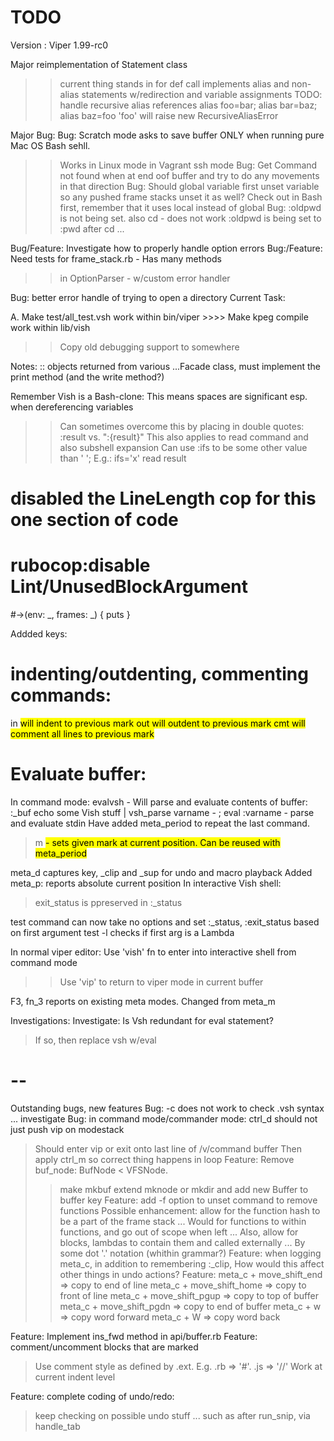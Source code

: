 # TODO

Version : Viper 1.99-rc0

Major reimplementation of Statement class
  >> current thing stands in for def call
  >> implements alias and non-alias statements w/redirection and variable assignments
  >> TODO: handle recursive alias references
  >> alias foo=bar; alias bar=baz; alias baz=foo
  >> 'foo' will raise new RecursiveAliasError


Major Bug:
Bug: Scratch mode asks to save buffer ONLY when running pure Mac OS Bash sehll.
  >> Works in Linux mode in Vagrant ssh mode
Bug: Get Command not found when at end oof buffer and try to do any movements in that direction
Bug: Should global variable first unset variable so any pushed frame stacks unset it as well?
  >> Check out in Bash first, remember that it uses local instead of global
Bug: :oldpwd is not being set. also cd - does not work
:oldpwd is being set to :pwd after cd ...

Bug/Feature: Investigate how to properly handle option errors
Bug:/Feature: Need tests for frame_stack.rb - Has many methods
  >> in OptionParser - w/custom error handler

Bug: better error handle of trying to open a directory
Current Task:

A. Make test/all_test.vsh work within bin/viper
    >>>> Make kpeg compile work within lib/vish
  >> Copy old debugging support to somewhere



Notes:
:: objects returned from various ...Facade  class, must implement the print method (and the write method?)

Remember Vish is a Bash-clone: This means spaces are significant esp. when dereferencing variables
  >> Can sometimes overcome this by placing in double quotes: :result vs. ":{result}"
  >> This also applies to read command and also subshell expansion
  >> Can use :ifs to be some other value than ' '; E.g.: ifs='x' read result
# disabled the LineLength cop for this one section of code
# rubocop:disable Lint/UnusedBlockArgument
#->(env: _, frames: _) { puts }

Addded  keys:
# indenting/outdenting, commenting commands:
in <mark> will indent to previous mark
out <mark> will outdent to previous mark
cmt <mark> will comment all lines to previous mark

# Evaluate buffer:
In command mode: 
evalvsh - Will parse and evaluate contents of buffer: :_buf
echo some Vish stuff | vsh_parse varname - ; eval :varname - parse and evaluate stdin
Have added meta_period to repeat the last command.
> m <mark name> - sets given mark at current position. Can be reused with meta_period


meta_d captures key, _clip and _sup for undo and macro playback
Added meta_p: reports absolute current position
In interactive Vish shell:
  > exit_status is ppreserved in :_status

test command can now take no options and set :_status, :exit_status based on first argument
test -l checks if first arg is a Lambda

In normal viper editor:
Use 'vish' fn to enter into interactive shell from command mode
  >> Use 'vip' to return to viper mode in current buffer


F3, fn_3 reports on existing meta modes. Changed from meta_m

Investigations:
Investigate: Is Vsh redundant for eval statement?
  > If so, then replace vsh w/eval
# --
Outstanding bugs, new features
Bug: -c does not work to check .vsh syntax ... investigate
Bug: in command mode/commander mode: ctrl_d should not just push vip on modestack
  > Should enter vip or exit onto last line of /v/command buffer
  > Then apply ctrl_m so correct thing happens in loop
Feature: Remove buf_node: BufNode < VFSNode.
  >> make mkbuf extend mknode or mkdir and add new Buffer to buffer key
Feature: add -f option to unset command to remove functions
  > Possible enhancement: allow for the function hash to be a part of the frame stack
  > ... Would for functions to within functions, and go out of scope when left
  > ... Also, allow for blocks, lambdas to contain them and called externally
  > ... By some dot '.' notation (whithin grammar?)
Feature: when logging  meta_c, in addition to remembering :_clip, 
  > How would this affect other things in undo actions?
Feature: meta_c +  move_shift_end => copy to end of line
  > meta_c + move_shift_home => copy to front of line
  > meta_c + move_shift_pgup => copy to top of buffer
  > meta_c + move_shift_pgdn => copy to end of buffer
  > meta_c + w => copy word forward
  > meta_c + W => copy word back

Feature: Implement ins_fwd method in api/buffer.rb
Feature: comment/uncomment blocks that are marked
  > Use comment style as defined by .ext. E.g. .rb => '#'. .js => '//'
  > Work at current indent level


Feature: complete coding of undo/redo:
  > keep checking on possible undo stuff ...
  > such as after run_snip, via handle_tab

